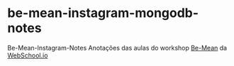 # be-mean-instagram-mongodb-notes
Be-Mean-Instagram-Notes  Anotações das aulas do workshop [Be-Mean](https://github.com/Webschool-io/be-mean-instagram) da [WebSchool.io](https://github.com/Webschool-io)
